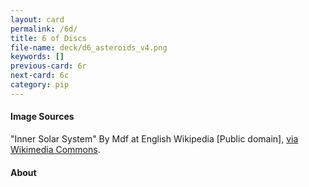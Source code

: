 ```yaml
---
layout: card
permalink: /6d/
title: 6 of Discs
file-name: deck/d6_asteroids_v4.png
keywords: []
previous-card: 6r
next-card: 6c
category: pip
---
```


#### Image Sources
"Inner Solar System" By Mdf at English Wikipedia [Public domain], [via Wikimedia Commons](https://commons.wikimedia.org/wiki/File:InnerSolarSystem.png).

#### About
